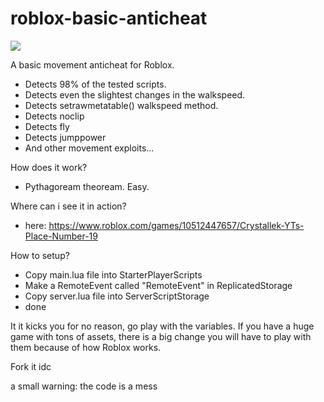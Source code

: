 # roblox-basic-anticheat

<img src="https://komarev.com/ghpvc/?username=aszope&style=flat-square&label=REPO+VIEWS" />

A basic movement anticheat for Roblox.
  - Detects 98% of the tested scripts.
  - Detects even the slightest changes in the walkspeed.
  - Detects setrawmetatable() walkspeed method.
  - Detects noclip
  - Detects fly
  - Detects jumppower
  - And other movement exploits...
 
How does it work?
  - Pythagoream theoream. Easy.

Where can i see it in action?
  - here: https://www.roblox.com/games/10512447657/Crystallek-YTs-Place-Number-19

How to setup?
  - Copy main.lua file into StarterPlayerScripts
  - Make a RemoteEvent called "RemoteEvent" in ReplicatedStorage
  - Copy server.lua file into ServerScriptStorage
  - done
  
It it kicks you for no reason, go play with the variables. If you have a huge game with tons of assets, there is a big change you will have to play with them because of how Roblox works.

Fork it idc

a small warning: the code is a mess
  


